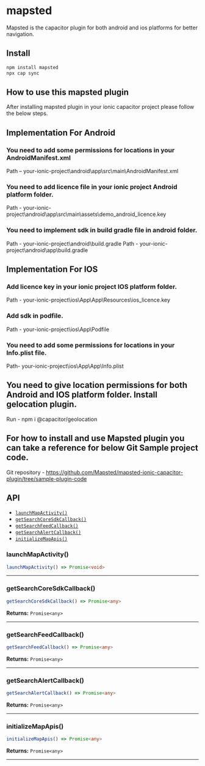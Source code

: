 # mapsted

Mapsted is the capacitor plugin for both android and ios platforms for better navigation.

## Install

```bash
npm install mapsted
npx cap sync
```

## How to use this mapsted plugin 
After installing mapsted plugin in your ionic capacitor project please follow the below steps.

## Implementation For Android

### You need to add some permissions for locations in your AndroidManifest.xml
Path – your-ionic-project\android\app\src\main\AndroidManifest.xml

### You need to add licence file in your ionic project Android platform folder.
Path - your-ionic-project\android\app\src\main\assets\demo_android_licence.key

### You need to implement sdk in build gradle file in android folder.
Path - your-ionic-project\android\build.gradle
Path - your-ionic-project\android\app\build.gradle

## Implementation For IOS

### Add licence key in your ionic project IOS platform folder.
Path - your-ionic-project\ios\App\App\Resources\ios_licence.key

### Add sdk in podfile.
Path - your-ionic-project\ios\App\Podfile

### You need to add some permissions for locations in your Info.plist file.
Path- your-ionic-project\ios\App\App\Info.plist

## You need to give location permissions for both Android and IOS platform folder. Install gelocation plugin.
Run - npm i @capacitor/geolocation

## For how to install and use Mapsted plugin you can take a reference for below Git Sample project code.

Git repository - https://github.com/Mapsted/mapsted-ionic-capacitor-plugin/tree/sample-plugin-code 


## API

<docgen-index>

* [`launchMapActivity()`](#launchmapactivity)
* [`getSearchCoreSdkCallback()`](#getsearchcoresdkcallback)
* [`getSearchFeedCallback()`](#getsearchfeedcallback)
* [`getSearchAlertCallback()`](#getsearchalertcallback)
* [`initializeMapApis()`](#initializemapapis)

</docgen-index>

<docgen-api>
<!--Update the source file JSDoc comments and rerun docgen to update the docs below-->


### launchMapActivity()

```typescript
launchMapActivity() => Promise<void>
```

--------------------


### getSearchCoreSdkCallback()

```typescript
getSearchCoreSdkCallback() => Promise<any>
```

**Returns:** <code>Promise&lt;any&gt;</code>

--------------------


### getSearchFeedCallback()

```typescript
getSearchFeedCallback() => Promise<any>
```

**Returns:** <code>Promise&lt;any&gt;</code>

--------------------


### getSearchAlertCallback()

```typescript
getSearchAlertCallback() => Promise<any>
```

**Returns:** <code>Promise&lt;any&gt;</code>

--------------------


### initializeMapApis()

```typescript
initializeMapApis() => Promise<any>
```

**Returns:** <code>Promise&lt;any&gt;</code>

--------------------

</docgen-api>
